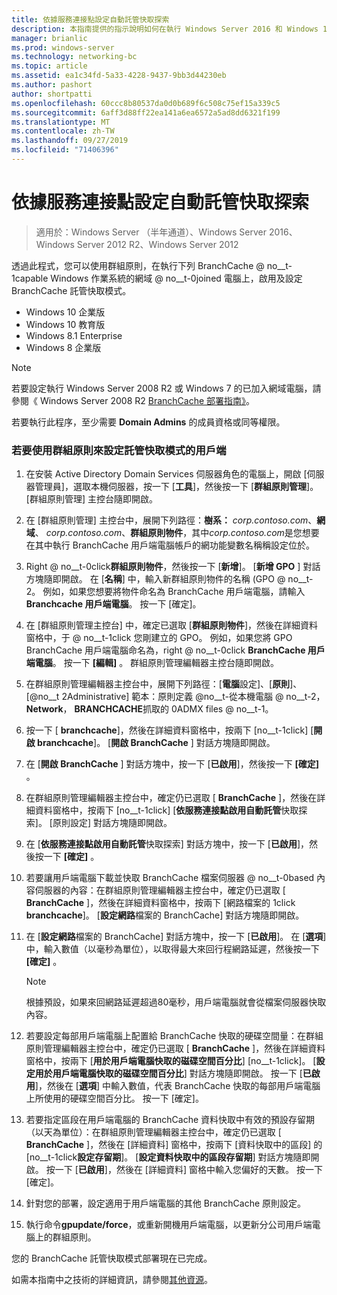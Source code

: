 ```yaml
---
title: 依據服務連接點設定自動託管快取探索
description: 本指南提供的指示說明如何在執行 Windows Server 2016 和 Windows 10 的電腦上，以託管快取模式部署 BranchCache。
manager: brianlic
ms.prod: windows-server
ms.technology: networking-bc
ms.topic: article
ms.assetid: ea1c34fd-5a33-4228-9437-9bb3d44230eb
ms.author: pashort
author: shortpatti
ms.openlocfilehash: 60ccc8b80537da0d0b689f6c508c75ef15a339c5
ms.sourcegitcommit: 6aff3d88ff22ea141a6ea6572a5ad8dd6321f199
ms.translationtype: MT
ms.contentlocale: zh-TW
ms.lasthandoff: 09/27/2019
ms.locfileid: "71406396"
---
```

#  <a name="configure-client-automatic-hosted-cache-discovery-by-service-connection-point"></a>依據服務連接點設定自動託管快取探索

>適用於：Windows Server （半年通道）、Windows Server 2016、Windows Server 2012 R2、Windows Server 2012

透過此程式，您可以使用群組原則，在執行下列 BranchCache @ no__t-1capable Windows 作業系統的網域 @ no__t-0joined 電腦上，啟用及設定 BranchCache 託管快取模式。

- Windows 10 企業版
- Windows 10 教育版
- Windows 8.1 Enterprise
- Windows 8 企業版

> [!NOTE]  
> 若要設定執行 Windows Server 2008 R2 或 Windows 7 的已加入網域電腦，請參閱《 Windows Server 2008 R2 [BranchCache 部署指南》](https://technet.microsoft.com/library/ee649232.aspx)。

若要執行此程序，至少需要 **Domain Admins** 的成員資格或同等權限。

### <a name="to-use-group-policy-to-configure-clients-for-hosted-cache-mode"></a>若要使用群組原則來設定託管快取模式的用戶端

1. 在安裝 Active Directory Domain Services 伺服器角色的電腦上，開啟 [伺服器管理員]，選取本機伺服器，按一下 [**工具**]，然後按一下 [**群組原則管理**]。 [群組原則管理] 主控台隨即開啟。

2. 在 [群組原則管理] 主控台中，展開下列路徑：**樹系：** *corp.contoso.com*、**網域**、 *corp.contoso.com*、**群組原則物件**，其中*corp.contoso.com*是您想要在其中執行 BranchCache 用戶端電腦帳戶的網功能變數名稱稱設定位於。

3. Right @ no__t-0click**群組原則物件**，然後按一下 [**新增**]。 [**新增 GPO** ] 對話方塊隨即開啟。 在 [**名稱**] 中，輸入新群組原則物件的名稱 \(GPO @ no__t-2。 例如，如果您想要將物件命名為 BranchCache 用戶端電腦，請輸入**Branchcache 用戶端電腦**。 按一下 [確定]。

4. 在 [群組原則管理主控台] 中，確定已選取 [**群組原則物件**]，然後在詳細資料窗格中，于 @ no__t-1click 您剛建立的 GPO。 例如，如果您將 GPO BranchCache 用戶端電腦命名為，right @ no__t-0click **BranchCache 用戶端電腦**。 按一下 **\[編輯\]** 。 群組原則管理編輯器主控台隨即開啟。

5. 在群組原則管理編輯器主控台中，展開下列路徑：[**電腦**設定]、[**原則**]、[@no__t 2Administrative] 範本：原則定義 @no__t-從本機電腦 @ no__t-2， **Network**， **BRANCHCACHE**抓取的 0ADMX files @ no__t-1。

6. 按一下 [ **branchcache**]，然後在詳細資料窗格中，按兩下 [no__t-1click] [**開啟 branchcache**]。 [**開啟 BranchCache** ] 對話方塊隨即開啟。
  
7.  在 [**開啟 BranchCache** ] 對話方塊中，按一下 [**已啟用**]，然後按一下 **[確定]** 。

8. 在群組原則管理編輯器主控台中，確定仍已選取 [ **BranchCache** ]，然後在詳細資料窗格中，按兩下 [no__t-1click] [**依服務連接點啟用自動託管**快取探索]。 [原則設定] 對話方塊隨即開啟。

9. 在 [**依服務連接點啟用自動託管**快取探索] 對話方塊中，按一下 [**已啟用**]，然後按一下 **[確定]** 。

10. 若要讓用戶端電腦下載並快取 BranchCache 檔案伺服器 @ no__t-0based 內容伺服器的內容：在群組原則管理編輯器主控台中，確定仍已選取 [ **BranchCache** ]，然後在詳細資料窗格中，按兩下 [網路檔案的 1click **branchcache**]。 [**設定網路**檔案的 BranchCache] 對話方塊隨即開啟。 
11. 在 [**設定網路**檔案的 BranchCache] 對話方塊中，按一下 [**已啟用**]。 在 [**選項**] 中，輸入數值（以毫秒為單位），以取得最大來回行程網路延遲，然後按一下 **[確定]** 。
  
    > [!NOTE]
    > 根據預設，如果來回網路延遲超過80毫秒，用戶端電腦就會從檔案伺服器快取內容。
  
12. 若要設定每部用戶端電腦上配置給 BranchCache 快取的硬碟空間量：在群組原則管理編輯器主控台中，確定仍已選取 [ **BranchCache** ]，然後在詳細資料窗格中，按兩下 [**用於用戶端電腦快取的磁碟空間百分比**] [no__t-1click]。 [**設定用於用戶端電腦快取的磁碟空間百分比**] 對話方塊隨即開啟。 按一下 [**已啟用**]，然後在 [**選項**] 中輸入數值，代表 BranchCache 快取的每部用戶端電腦上所使用的硬碟空間百分比。 按一下 [確定]。

13. 若要指定區段在用戶端電腦的 BranchCache 資料快取中有效的預設存留期（以天為單位）：在群組原則管理編輯器主控台中，確定仍已選取 [ **BranchCache** ]，然後在 [詳細資料] 窗格中，按兩下 [資料快取中的區段] 的 [no__t-1click**設定存留期**]。 [**設定資料快取中的區段存留期**] 對話方塊隨即開啟。 按一下 [**已啟用**]，然後在 [詳細資料] 窗格中輸入您偏好的天數。 按一下 [確定]。

14. 針對您的部署，設定適用于用戶端電腦的其他 BranchCache 原則設定。

15. 執行命令**gpupdate/force**，或重新開機用戶端電腦，以更新分公司用戶端電腦上的群組原則。

您的 BranchCache 託管快取模式部署現在已完成。

如需本指南中之技術的詳細資訊，請參閱[其他資源](11-Bc-Hcm-additional-resources.md)。